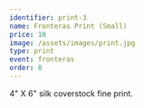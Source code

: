 ```yaml
---
identifier: print-3
name: Fronteras Print (Small)
price: 10
image: /assets/images/print.jpg
type: print
event: fronteras
order: 8
---
```

4" X 6" silk coverstock fine print.